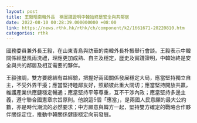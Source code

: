 ```yaml
---
layout: post
title: 王毅晤南韓外長　稱實踐證明中韓始終是安全與共鄰居
date: 2022-08-10 00:28:39.000000000 +08:00
link: https://news.rthk.hk/rthk/ch/component/k2/1661671-20220810.htm
categories: rthk
---
```


國務委員兼外長王毅，在山東青島與訪華的南韓外長朴振舉行會談。王毅表示中韓關係經歷風雨洗禮，理應更加成熟、自主及穩定，歷史及實踐證明，中韓始終是安全與共的鄰居及相互需要的夥伴。

王毅強調，雙方要總結有益經驗，把握好兩國關係發展穩定大局，應當堅持獨立自主，不受外界干擾；應當堅持睦鄰友好，照顧彼此重大關切；應當堅持開放共贏，維護產業供應鏈穩定暢通；應當堅持平等尊重，互不干涉內政；應當堅持多邊主義，遵守聯合國憲章宗旨原則。他說這5個「應當」，是兩國人民意願的最大公約數，亦是時代潮流的必然要求；中方願意與韓方一起，堅持雙方確定的戰略合作夥伴關係定位，推動中韓關係健康穩定向前發展。
